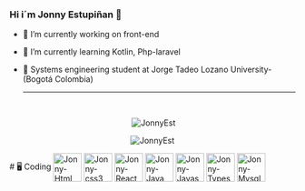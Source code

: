 ### Hi i´m Jonny Estupiñan 👋

- 🔭 I’m currently working on front-end
- 🌱 I’m currently learning Kotlin, Php-laravel
- 📘 Systems engineering student at Jorge Tadeo Lozano University-(Bogotá Colombia)

  
  
  ---
<div style="display: inline_block"><br>

<p align="center">&nbsp;<img src="https://github-readme-stats.vercel.app/api?username=JonnyEst&show_icons=true&locale=en&theme=radical" alt="JonnyEst" /></p>
<p align="center"><img src="https://github-readme-streak-stats.herokuapp.com?user=JonnyEst&theme=radical&hide_border=true&date_format=M%20j%5B%2C%20Y%5D" alt="JonnyEst" /></p>
  # 🖥️ Coding
  
  
 
 <img align="center" alt="Jonny-Html" height="50" src="https://cdn.jsdelivr.net/gh/devicons/devicon/icons/html5/html5-original.svg" />
 <img align="center" alt="Jonny-css3" height="50" src="https://cdn.jsdelivr.net/gh/devicons/devicon/icons/css3/css3-original.svg" />
 <img align="center" alt="Jonny-React" height="50" src="https://cdn.jsdelivr.net/gh/devicons/devicon/icons/react/react-original.svg" />
 <img align="center" alt="Jonny-Java" height="50" src="https://cdn.jsdelivr.net/gh/devicons/devicon/icons/java/java-original.svg" />
 <img align="center" alt="Jonny-Javascript" height="50" src="https://cdn.jsdelivr.net/gh/devicons/devicon/icons/javascript/javascript-original.svg" />
 <img align="center" alt="Jonny-Typescript" height="50" src="https://cdn.jsdelivr.net/gh/devicons/devicon/icons/typescript/typescript-original.svg" />
 <img align="center" alt="Jonny-Mysql" height="50" src="https://cdn.jsdelivr.net/gh/devicons/devicon/icons/mysql/mysql-original.svg" />


</div>
  
  ##
  
 

